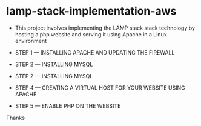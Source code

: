 # lamp-stack-implementation-aws

- This project involves implementing the LAMP stack stack technology by hosting a php website and serving it using Apache in a Linux environment

- STEP 1 — INSTALLING APACHE AND UPDATING THE FIREWALL
- STEP 2 — INSTALLING MYSQL
- STEP 2 — INSTALLING MYSQL
- STEP 4 — CREATING A VIRTUAL HOST FOR YOUR WEBSITE USING APACHE
- STEP 5 — ENABLE PHP ON THE WEBSITE

Thanks